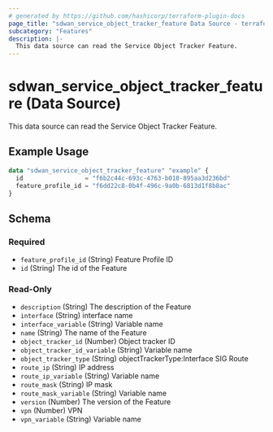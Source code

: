 ```yaml
---
# generated by https://github.com/hashicorp/terraform-plugin-docs
page_title: "sdwan_service_object_tracker_feature Data Source - terraform-provider-sdwan"
subcategory: "Features"
description: |-
  This data source can read the Service Object Tracker Feature.
---
```


# sdwan_service_object_tracker_feature (Data Source)

This data source can read the Service Object Tracker Feature.

## Example Usage

```terraform
data "sdwan_service_object_tracker_feature" "example" {
  id                 = "f6b2c44c-693c-4763-b010-895aa3d236bd"
  feature_profile_id = "f6dd22c8-0b4f-496c-9a0b-6813d1f8b8ac"
}
```

<!-- schema generated by tfplugindocs -->
## Schema

### Required

- `feature_profile_id` (String) Feature Profile ID
- `id` (String) The id of the Feature

### Read-Only

- `description` (String) The description of the Feature
- `interface` (String) interface name
- `interface_variable` (String) Variable name
- `name` (String) The name of the Feature
- `object_tracker_id` (Number) Object tracker ID
- `object_tracker_id_variable` (String) Variable name
- `object_tracker_type` (String) objectTrackerType:Interface SIG Route
- `route_ip` (String) IP address
- `route_ip_variable` (String) Variable name
- `route_mask` (String) IP mask
- `route_mask_variable` (String) Variable name
- `version` (Number) The version of the Feature
- `vpn` (Number) VPN
- `vpn_variable` (String) Variable name
